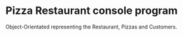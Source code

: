 # Pizza Restaurant console program

Object-Orientated representing the Restaurant, Pizzas and Customers.
